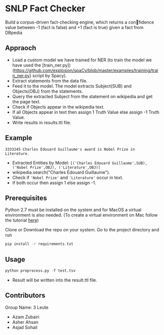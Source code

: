 # SNLP Fact Checker

Build a corpus-driven fact-checking engine, which returns a confidence
value between -1 (fact is false) and +1 (fact is true) given a fact from
DBpedia

## Appraoch
- Load a custom model we have trained for NER (to train the model we have used the [train_ner.py]) (https://github.com/explosion/spaCy/blob/master/examples/training/train_ner.py) script by Spacy).
- Extract statements from the data file.
- Feed it to the model. The model extracts Subject(SUB) and Objects(OBJ) from the statements.
- Query the extracted Subject from the statement on wikipedia and get the page text.
- Check if Objects appear in the wikipedia text.
- If all Objects appear in text then assign 1 Truth Value else assign -1 Truth Value.
- Write results in results.ttl file.

## Example

```
3333245	Charles Édouard Guillaume's award is Nobel Prize in Literature.
```
- Extracted Entities by Model:
`
[('Charles Édouard Guillaume',SUB), ('Nobel Prize',OBJ), ('Literature',OBJ)]
`
- wikipedia.search("Charles Édouard Guillaume").
- Check if `'Nobel Prize'` and `'Literature'` occur in text.
- If both occur then assign 1 else assign -1.

## Prerequisites
Python 2.7 must be installed on the system and for MacOS a virtual environment is also needed. (To create a virtual environment on Mac follow the tutorial [here](http://exponential.io/blog/2015/02/10/install-virtualenv-and-virtualenvwrapper-on-mac-os-x/))

Clone or Download the repo on your system. Go to the project directory and run

```bash
pip install -r requirements.txt
```

## Usage

```python
python preprocess.py -f test.tsv
```
- Result will be written into the result.ttl file.

## Contributors
Group Name: 3 Leute
- Azam Zubairi
- Asher Ahsan
- Asjad Sohail
